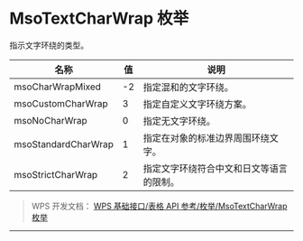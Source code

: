 # MsoTextCharWrap 枚举

指示文字环绕的类型。

| 名称                | 值  | 说明                                     |
|---------------------|-----|------------------------------------------|
| msoCharWrapMixed    | -2  | 指定混和的文字环绕。                     |
| msoCustomCharWrap   | 3   | 指定自定义文字环绕方案。                 |
| msoNoCharWrap       | 0   | 指定无文字环绕。                         |
| msoStandardCharWrap | 1   | 指定在对象的标准边界周围环绕文字。       |
| msoStrictCharWrap   | 2   | 指定文字环绕符合中文和日文等语言的限制。 |

> WPS 开发文档： [WPS 基础接口/表格 API 参考/枚举/MsoTextCharWrap 枚举](https://qn.cache.wpscdn.cn/encs/doc/office_v19/topics/WPS%20%E5%9F%BA%E7%A1%80%E6%8E%A5%E5%8F%A3/%E8%A1%A8%E6%A0%BC%20API%20%E5%8F%82%E8%80%83/%E6%9E%9A%E4%B8%BE/MsoTextCharWrap%20%E6%9E%9A%E4%B8%BE.html)

------------------------------------------------------------------------
